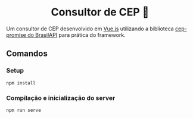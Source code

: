 <h1 align="center">Consultor de CEP 📍</h1>
Um consultor de CEP desenvolvido em <a href="https://vuejs.org/">Vue.js<a> utilizando a biblioteca <a href="https://github.com/BrasilAPI/cep-promise/">cep-promise do BrasilAPI</a> para prática do framework.

## Comandos

### Setup
```
npm install
```

### Compilação e inicialização do server
```
npm run serve
```
